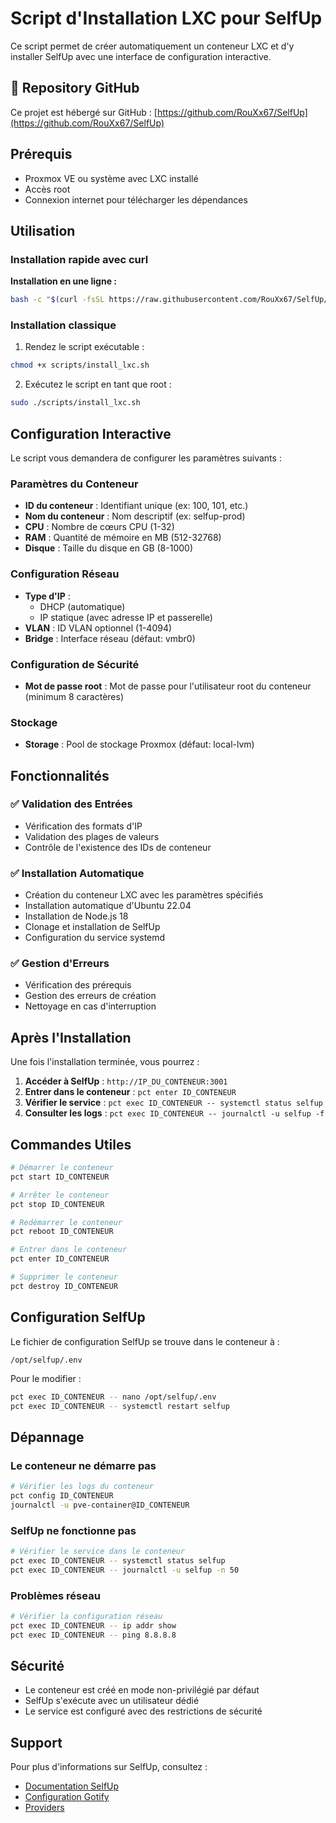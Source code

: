 # Script d'Installation LXC pour SelfUp

Ce script permet de créer automatiquement un conteneur LXC et d'y installer SelfUp avec une interface de configuration interactive.

## 🔗 Repository GitHub

Ce projet est hébergé sur GitHub : [https://github.com/RouXx67/SelfUp](https://github.com/RouXx67/SelfUp)

## Prérequis

- Proxmox VE ou système avec LXC installé
- Accès root
- Connexion internet pour télécharger les dépendances

## Utilisation

### Installation rapide avec curl

**Installation en une ligne :**

```bash
bash -c "$(curl -fsSL https://raw.githubusercontent.com/RouXx67/SelfUp/main/scripts/install_lxc.sh)"
```

### Installation classique

1. Rendez le script exécutable :
```bash
chmod +x scripts/install_lxc.sh
```

2. Exécutez le script en tant que root :
```bash
sudo ./scripts/install_lxc.sh
```

## Configuration Interactive

Le script vous demandera de configurer les paramètres suivants :

### Paramètres du Conteneur
- **ID du conteneur** : Identifiant unique (ex: 100, 101, etc.)
- **Nom du conteneur** : Nom descriptif (ex: selfup-prod)
- **CPU** : Nombre de cœurs CPU (1-32)
- **RAM** : Quantité de mémoire en MB (512-32768)
- **Disque** : Taille du disque en GB (8-1000)

### Configuration Réseau
- **Type d'IP** : 
  - DHCP (automatique)
  - IP statique (avec adresse IP et passerelle)
- **VLAN** : ID VLAN optionnel (1-4094)
- **Bridge** : Interface réseau (défaut: vmbr0)

### Configuration de Sécurité
- **Mot de passe root** : Mot de passe pour l'utilisateur root du conteneur (minimum 8 caractères)

### Stockage
- **Storage** : Pool de stockage Proxmox (défaut: local-lvm)

## Fonctionnalités

### ✅ Validation des Entrées
- Vérification des formats d'IP
- Validation des plages de valeurs
- Contrôle de l'existence des IDs de conteneur

### ✅ Installation Automatique
- Création du conteneur LXC avec les paramètres spécifiés
- Installation automatique d'Ubuntu 22.04
- Installation de Node.js 18
- Clonage et installation de SelfUp
- Configuration du service systemd

### ✅ Gestion d'Erreurs
- Vérification des prérequis
- Gestion des erreurs de création
- Nettoyage en cas d'interruption

## Après l'Installation

Une fois l'installation terminée, vous pourrez :

1. **Accéder à SelfUp** : `http://IP_DU_CONTENEUR:3001`
2. **Entrer dans le conteneur** : `pct enter ID_CONTENEUR`
3. **Vérifier le service** : `pct exec ID_CONTENEUR -- systemctl status selfup`
4. **Consulter les logs** : `pct exec ID_CONTENEUR -- journalctl -u selfup -f`

## Commandes Utiles

```bash
# Démarrer le conteneur
pct start ID_CONTENEUR

# Arrêter le conteneur
pct stop ID_CONTENEUR

# Redémarrer le conteneur
pct reboot ID_CONTENEUR

# Entrer dans le conteneur
pct enter ID_CONTENEUR

# Supprimer le conteneur
pct destroy ID_CONTENEUR
```

## Configuration SelfUp

Le fichier de configuration SelfUp se trouve dans le conteneur à :
```
/opt/selfup/.env
```

Pour le modifier :
```bash
pct exec ID_CONTENEUR -- nano /opt/selfup/.env
pct exec ID_CONTENEUR -- systemctl restart selfup
```

## Dépannage

### Le conteneur ne démarre pas
```bash
# Vérifier les logs du conteneur
pct config ID_CONTENEUR
journalctl -u pve-container@ID_CONTENEUR
```

### SelfUp ne fonctionne pas
```bash
# Vérifier le service dans le conteneur
pct exec ID_CONTENEUR -- systemctl status selfup
pct exec ID_CONTENEUR -- journalctl -u selfup -n 50
```

### Problèmes réseau
```bash
# Vérifier la configuration réseau
pct exec ID_CONTENEUR -- ip addr show
pct exec ID_CONTENEUR -- ping 8.8.8.8
```

## Sécurité

- Le conteneur est créé en mode non-privilégié par défaut
- SelfUp s'exécute avec un utilisateur dédié
- Le service est configuré avec des restrictions de sécurité

## Support

Pour plus d'informations sur SelfUp, consultez :
- [Documentation SelfUp](../README.md)
- [Configuration Gotify](../docs/GOTIFY.md)
- [Providers](../docs/PROVIDERS.md)